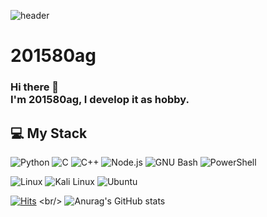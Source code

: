 
![header](https://capsule-render.vercel.app/api?type=waving&color=0:EEFF00,100:a82da8&height=300&section=header&text=WELCOME&fontSize=40)
<br/>
# 201580ag
### Hi there 👋 </br>I'm 201580ag, I develop it as hobby.

## 💻 My Stack
<img alt="Python" src ="https://img.shields.io/badge/Python-3776AB.svg?&style=for-the-badge&logo=Python&logoColor=white"/> <img alt="C" src ="https://img.shields.io/badge/C-8B9CC.svg?&style=for-the-badge&logo=C&logoColor=white"/> <img alt="C++" src ="https://img.shields.io/badge/C++-00599C.svg?&style=for-the-badge&logo=c++&logoColor=white"/> <img alt="Node.js" src ="https://img.shields.io/badge/Node.js-339933.svg?&style=for-the-badge&logo=Node.js&logoColor=black"/> <img alt="GNU Bash" src ="https://img.shields.io/badge/GNU Bash-4EAA25.svg?&style=for-the-badge&logo=GNU Bash&logoColor=black"/> <img alt="PowerShell" src ="https://img.shields.io/badge/PowerShell-5391FE.svg?&style=for-the-badge&logo=PowerShell&logoColor=black"/>  

<img alt="Linux" src ="https://img.shields.io/badge/Linux-FCC624.svg?&style=for-the-badge&logo=Linux&logoColor=white"/> <img alt="Kali Linux" src ="https://img.shields.io/badge/Kali Linux-557C94.svg?&style=for-the-badge&logo=Kali Linux&logoColor=white"/> <img alt="Ubuntu" src ="https://img.shields.io/badge/Ubuntu-E95420.svg?&style=for-the-badge&logo=Ubuntu&logoColor=black"/>

[![Hits](https://hits.seeyoufarm.com/api/count/incr/badge.svg?url=https%3A%2F%2Fgithub.com%2F201580ag%2F&count_bg=%2379C83D&title_bg=%23555555&icon=github.svg&icon_color=%23E7E7E7&title=GITHUB&edge_flat=false)]([https://hits.seeyoufarm.com](https://github.com/201580ag/))
<br/>
![Anurag's GitHub stats](https://github-readme-stats.vercel.app/api?username=201580ag&show_icons=true&theme=great-gatsby)
